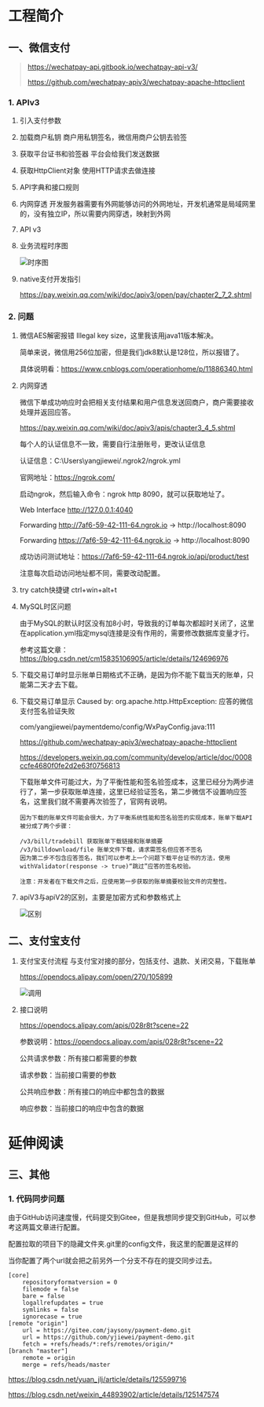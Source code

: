 # 工程简介
## 一、微信支付
> https://wechatpay-api.gitbook.io/wechatpay-api-v3/
>
> https://github.com/wechatpay-apiv3/wechatpay-apache-httpclient
### 1. APIv3
1. 引入支付参数
2. 加载商户私钥 商户用私钥签名，微信用商户公钥去验签
3. 获取平台证书和验签器  平台会给我们发送数据
4. 获取HttpClient对象  使用HTTP请求去做连接
5. API字典和接口规则 
6. 内网穿透 开发服务器需要有外网能够访问的外网地址，开发机通常是局域网里的，没有独立IP，所以需要内网穿透，映射到外网
7. API v3 
8. 业务流程时序图
   
   ![时序图](微信支付业务流程时序图.png)

9. native支付开发指引 
   
   https://pay.weixin.qq.com/wiki/doc/apiv3/open/pay/chapter2_7_2.shtml

### 2. 问题

1. 微信AES解密报错 Illegal key size，这里我该用java11版本解决。

    简单来说，微信用256位加密，但是我们jdk8默认是128位，所以报错了。

    具体说明看：https://www.cnblogs.com/operationhome/p/11886340.html


2. 内网穿透
    
    微信下单成功响应时会把相关支付结果和用户信息发送回商户，商户需要接收处理并返回应答。
   
    https://pay.weixin.qq.com/wiki/doc/apiv3/apis/chapter3_4_5.shtml
    
    每个人的认证信息不一致，需要自行注册账号，更改认证信息
   
    认证信息：C:\Users\yangjiewei/.ngrok2/ngrok.yml
    
    官网地址：https://ngrok.com/
    
    启动ngrok，然后输入命令：ngrok http 8090，就可以获取地址了。
    
    Web Interface     http://127.0.0.1:4040
    
    Forwarding        http://7af6-59-42-111-64.ngrok.io -> http://localhost:8090   
                                 
    Forwarding        https://7af6-59-42-111-64.ngrok.io -> http://localhost:8090
  
    成功访问测试地址：https://7af6-59-42-111-64.ngrok.io/api/product/test
    
    注意每次启动访问地址都不同，需要改动配置。
    
3. try catch快捷键 ctrl+win+alt+t

4. MySQL时区问题

    由于MySQL的默认时区没有加8小时，导致我的订单每次都超时关闭了，这里在application.yml指定mysql连接是没有作用的，需要修改数据库变量才行。
    
    参考这篇文章：https://blog.csdn.net/cm15835106905/article/details/124696976

5. 下载交易订单时显示账单日期格式不正确，是因为你不能下载当天的账单，只能第二天才去下载。

6. 下载交易订单显示 Caused by: org.apache.http.HttpException: 应答的微信支付签名验证失败
    
    com/yangjiewei/paymentdemo/config/WxPayConfig.java:111
    
    https://github.com/wechatpay-apiv3/wechatpay-apache-httpclient
    
    https://developers.weixin.qq.com/community/develop/article/doc/0008ccfe4680f0fe2d2e63f0756813
    
    下载账单文件可能过大，为了平衡性能和签名验签成本，这里已经分为两步进行了，第一步获取账单连接，这里已经验证签名，第二步微信不设置响应签名，这里我们就不需要再次验签了，官网有说明。
    
    ```text
    因为下载的账单文件可能会很大，为了平衡系统性能和签名验签的实现成本，账单下载API被分成了两个步骤：
    
    /v3/bill/tradebill 获取账单下载链接和账单摘要
    /v3/billdownload/file 账单文件下载，请求需签名但应答不签名
    因为第二步不包含应答签名，我们可以参考上一个问题下载平台证书的方法，使用withValidator(response -> true)“跳过”应答的签名校验。
    
    注意：开发者在下载文件之后，应使用第一步获取的账单摘要校验文件的完整性。
    ```
   
7. apiV3与apiV2的区别，主要是加密方式和参数格式上

   ![区别](apiV3与apiV2的区别.png)

## 二、支付宝支付

1. 支付宝支付流程 与支付宝对接的部分，包括支付、退款、关闭交易，下载账单

   https://opendocs.alipay.com/open/270/105899

   ![调用](支付宝支付流程.png)
   
2. 接口说明

   https://opendocs.alipay.com/apis/028r8t?scene=22
   
   参数说明：https://opendocs.alipay.com/apis/028r8t?scene=22
   
   公共请求参数：所有接⼝都需要的参数
   
   请求参数：当前接⼝需要的参数
   
   公共响应参数：所有接⼝的响应中都包含的数据
   
   响应参数：当前接⼝的响应中包含的数据


# 延伸阅读
## 三、其他

### 1. 代码同步问题

   由于GitHub访问速度慢，代码提交到Gitee，但是我想同步提交到GitHub，可以参考这两篇文章进行配置。

   配置拉取的项目下的隐藏文件夹.git里的config文件，我这里的配置是这样的

   当你配置了两个url就会把之前另外一个分支不存在的提交同步过去。
   ```text
   [core]
       repositoryformatversion = 0
       filemode = false
       bare = false
       logallrefupdates = true
       symlinks = false
       ignorecase = true
   [remote "origin"]
       url = https://gitee.com/jaysony/payment-demo.git
       url = https://github.com/yjiewei/payment-demo.git
       fetch = +refs/heads/*:refs/remotes/origin/*
   [branch "master"]
       remote = origin
       merge = refs/heads/master
   ```

   https://blog.csdn.net/yuan_jlj/article/details/125599716

   https://blog.csdn.net/weixin_44893902/article/details/125147574

